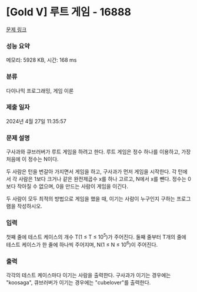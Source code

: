 # [Gold V] 루트 게임 - 16888 

[문제 링크](https://www.acmicpc.net/problem/16888) 

### 성능 요약

메모리: 5928 KB, 시간: 168 ms

### 분류

다이나믹 프로그래밍, 게임 이론

### 제출 일자

2024년 4월 27일 11:35:57

### 문제 설명

<p>구사과와 큐브러버가 루트 게임을 하려고 한다. 루트 게임은 정수 하나를 이용하고, 가장 처음에 이 정수는 N이다.</p>

<p>두 사람은 턴을 번갈아 가지면서 게임을 하고, 구사과가 먼저 게임을 시작한다. 각 턴에서 각 사람은 1보다 크거나 같은 완전제곱수 x를 하나 고르고, N에서 x를 뺀다. 정수는 0보다 작아질 수 없으며, 0을 만드는 사람이 게임을 이긴다.</p>

<p>두 사람이 모두 최적의 방법으로 게임을 했을 때, 이기는 사람이 누구인지 구하는 프로그램을 작성하시오.</p>

### 입력 

 <p>첫째 줄에 테스트 케이스의 개수 T(1 ≤ T ≤ 10<sup>5</sup>)가 주어진다. 둘째 줄부터 T개의 줄에 테스트 케이스가 한 줄에 하나씩 주어지며, N(1 ≤ N ≤ 10<sup>6</sup>)이 주어진다.</p>

### 출력 

 <p>각각의 테스트 케이스마다 이기는 사람을 출력한다. 구사과가 이기는 경우에는 "koosaga", 큐브러버가 이기는 경우에는 "cubelover"를 출력한다.</p>

